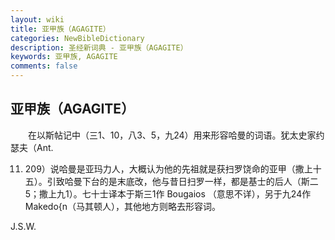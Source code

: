 ```yaml
---
layout: wiki
title: 亚甲族（AGAGITE）
categories: NewBibleDictionary
description: 圣经新词典 - 亚甲族（AGAGITE）
keywords: 亚甲族, AGAGITE
comments: false
---
```


## 亚甲族（AGAGITE）

　　在以斯帖记中（三1、10，八3、5，九24）用来形容哈曼的词语。犹太史家约瑟夫（Ant.

11. 209）说哈曼是亚玛力人，大概认为他的先祖就是获扫罗饶命的亚甲（撒上十五）。引致哈曼下台的是末底改，他与昔日扫罗一样，都是基士的后人（斯二5；撒上九1）。七十士译本于斯三1作 Bougaios （意思不详），另于九24作 Makedo{n（马其顿人），其他地方则略去形容词。

J.S.W.








